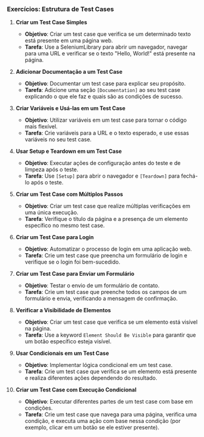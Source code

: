 ### Exercícios: Estrutura de Test Cases

1. **Criar um Test Case Simples**
   - **Objetivo**: Criar um test case que verifica se um determinado texto está presente em uma página web.
   - **Tarefa**: Use a SeleniumLibrary para abrir um navegador, navegar para uma URL e verificar se o texto "Hello, World!" está presente na página.

2. **Adicionar Documentação a um Test Case**
   - **Objetivo**: Documentar um test case para explicar seu propósito.
   - **Tarefa**: Adicione uma seção `[Documentation]` ao seu test case explicando o que ele faz e quais são as condições de sucesso.

3. **Criar Variáveis e Usá-las em um Test Case**
   - **Objetivo**: Utilizar variáveis em um test case para tornar o código mais flexível.
   - **Tarefa**: Crie variáveis para a URL e o texto esperado, e use essas variáveis no seu test case.

4. **Usar Setup e Teardown em um Test Case**
   - **Objetivo**: Executar ações de configuração antes do teste e de limpeza após o teste.
   - **Tarefa**: Use `[Setup]` para abrir o navegador e `[Teardown]` para fechá-lo após o teste.

5. **Criar um Test Case com Múltiplos Passos**
   - **Objetivo**: Criar um test case que realize múltiplas verificações em uma única execução.
   - **Tarefa**: Verifique o título da página e a presença de um elemento específico no mesmo test case.

6. **Criar um Test Case para Login**
   - **Objetivo**: Automatizar o processo de login em uma aplicação web.
   - **Tarefa**: Crie um test case que preencha um formulário de login e verifique se o login foi bem-sucedido.

7. **Criar um Test Case para Enviar um Formulário**
   - **Objetivo**: Testar o envio de um formulário de contato.
   - **Tarefa**: Crie um test case que preenche todos os campos de um formulário e envia, verificando a mensagem de confirmação.

8. **Verificar a Visibilidade de Elementos**
   - **Objetivo**: Criar um test case que verifica se um elemento está visível na página.
   - **Tarefa**: Use a keyword `Element Should Be Visible` para garantir que um botão específico esteja visível.

9. **Usar Condicionais em um Test Case**
   - **Objetivo**: Implementar lógica condicional em um test case.
   - **Tarefa**: Crie um test case que verifica se um elemento está presente e realiza diferentes ações dependendo do resultado.

10. **Criar um Test Case com Execução Condicional**
    - **Objetivo**: Executar diferentes partes de um test case com base em condições.
    - **Tarefa**: Crie um test case que navega para uma página, verifica uma condição, e executa uma ação com base nessa condição (por exemplo, clicar em um botão se ele estiver presente).
